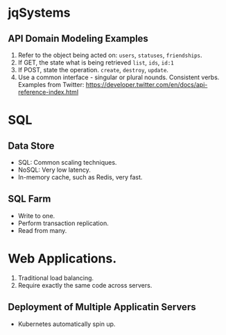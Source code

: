 # jqSystems



## API Domain Modeling Examples
1. Refer to the object being acted on: `users`, `statuses`, `friendships`.
2. If GET, the state what is being retrieved `list`, `ids`, `id:1`
3. If POST, state the operation. `create`, `destroy`, `update`.
4. Use a common interface - singular or plural nounds. Consistent verbs.
<br> Examples from Twitter: https://developer.twitter.com/en/docs/api-reference-index.html


# SQL

## Data Store
* SQL: Common scaling techniques.
* NoSQL: Very low latency.
* In-memory cache, such as Redis, very fast.

## SQL Farm
* Write to one.
* Perform transaction replication.
* Read from many.



# Web Applications.
1. Traditional load balancing.
2. Require exactly the same code across servers.


## Deployment of Multiple Applicatin Servers
* Kubernetes automatically spin up. 
